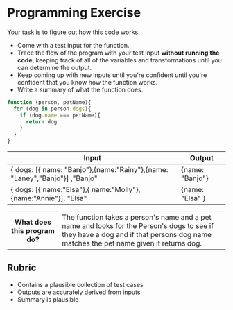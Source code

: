 # Programming Exercise

Your task is to figure out how this code works.

* Come with a test input for the function.
* Trace the flow of the program with your test input **without running the code**, keeping track of all of the variables and transformations until you can determine the output.
* Keep coming up with new inputs until you're confident until you're confident that you know how the function works.
* Write a summary of what the function does.

```js
function (person, petName){
  for (dog in person.dogs){
    if (dog.name === petName){
      return dog
    }
  }
}
```

| Input                                                                        | Output        |
| -----                                                                        | ------        |
|  { dogs: [{ name: "Banjo"},{name:"Rainy"},{name: "Laney","Banjo"}] ,"Banjo"  | {name: "Banjo"}| 
|  { dogs: [{ name:"Elsa"},{ name:"Molly"},{name:"Annie"}], "Elsa"             | {name: "Elsa" }  


<table>
  <tr>
    <th>What does this program do?</th>
    <td>The function takes a person's name and a pet name and looks  for the Person's dogs to see if they have a dog and if that persons dog name matches the pet name given it returns dog. </td>
  </tr>
</table>

## Rubric

* Contains a plausible collection of test cases
* Outputs are accurately derived from inputs
* Summary is plausible
